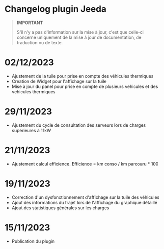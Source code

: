# Changelog plugin Jeeda

>**IMPORTANT**
>
>S'il n'y a pas d'information sur la mise à jour, c'est que celle-ci concerne uniquement de la mise à jour de documentation, de traduction ou de texte.

# 02/12/2023
- Ajustement de la tuile pour prise en compte des véhicules thermiques
- Creation de Widget pour l'affichage sur la tuile
- Mise à jour du panel pour prise en compte de plusieurs vehicules et des vehicules thermiques

# 29/11/2023
- Ajustement du cycle de consultation des serveurs lors de charges supérieures à 11kW

# 21/11/2023
- Ajustement calcul efficience. Efficience = km conso / km parcouru * 100

# 19/11/2023
- Correction d'un dysfonctionnement d'affichage sur la tuile des véhicules
- Ajout des informations du trajet lors de l'affichage du graphique détaillé
- Ajout des statistiques générales sur les charges

# 15/11/2023
- Publication du plugin
